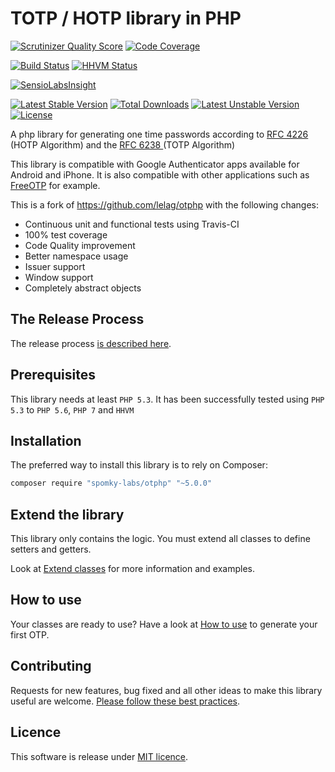 # TOTP / HOTP library in PHP #

[![Scrutinizer Quality Score](https://scrutinizer-ci.com/g/Spomky-Labs/otphp/badges/quality-score.png?s=a184d180414b30764d19b421a12d6cf7e9e5e7c2)](https://scrutinizer-ci.com/g/Spomky-Labs/otphp/)
[![Code Coverage](https://scrutinizer-ci.com/g/Spomky-Labs/otphp/badges/coverage.png?s=d1bd1b26b56e581d6a4d1deb87eaadc51a05f31d)](https://scrutinizer-ci.com/g/Spomky-Labs/otphp/)

[![Build Status](https://travis-ci.org/Spomky-Labs/otphp.svg?branch=master)](https://travis-ci.org/Spomky-Labs/otphp)
[![HHVM Status](http://hhvm.h4cc.de/badge/Spomky-Labs/otphp.png)](http://hhvm.h4cc.de/package/Spomky-Labs/otphp)

[![SensioLabsInsight](https://insight.sensiolabs.com/projects/49e5925d-0dd8-4b89-a215-5eb33b4d96d9/big.png)](https://insight.sensiolabs.com/projects/49e5925d-0dd8-4b89-a215-5eb33b4d96d9)

[![Latest Stable Version](https://poser.pugx.org/spomky-labs/otphp/v/stable.png)](https://packagist.org/packages/spomky-labs/otphp) [![Total Downloads](https://poser.pugx.org/spomky-labs/otphp/downloads.png)](https://packagist.org/packages/spomky-labs/otphp) [![Latest Unstable Version](https://poser.pugx.org/spomky-labs/otphp/v/unstable.png)](https://packagist.org/packages/spomky-labs/otphp) [![License](https://poser.pugx.org/spomky-labs/otphp/license.png)](https://packagist.org/packages/spomky-labs/otphp)

A php library for generating one time passwords according to [ RFC 4226 ](http://tools.ietf.org/html/rfc4226) (HOTP Algorithm) and the [ RFC 6238 ](http://tools.ietf.org/html/rfc6238) (TOTP Algorithm)

This library is compatible with Google Authenticator apps available for Android and iPhone. It is also compatible with other applications such as [FreeOTP](https://play.google.com/store/apps/details?id=org.fedorahosted.freeotp) for example.

This is a fork of https://github.com/lelag/otphp with the following changes:

* Continuous unit and functional tests using Travis-CI
* 100% test coverage
* Code Quality improvement
* Better namespace usage
* Issuer support
* Window support
* Completely abstract objects

## The Release Process ##

The release process [is described here](doc/Release.md).

## Prerequisites ##

This library needs at least `PHP 5.3`.
It has been successfully tested using `PHP 5.3` to `PHP 5.6`, `PHP 7` and `HHVM`

## Installation ##

The preferred way to install this library is to rely on Composer:

```sh
composer require "spomky-labs/otphp" "~5.0.0"
```

## Extend the library ##

This library only contains the logic. You must extend all classes to define setters and getters.

Look at [Extend classes](doc/Extend.md) for more information and examples.

## How to use ##

Your classes are ready to use? Have a look at [How to use](doc/Use.md) to generate your first OTP.

## Contributing

Requests for new features, bug fixed and all other ideas to make this library useful are welcome. [Please follow these best practices](doc/Contributing.md).

## Licence

This software is release under [MIT licence](LICENSE).

